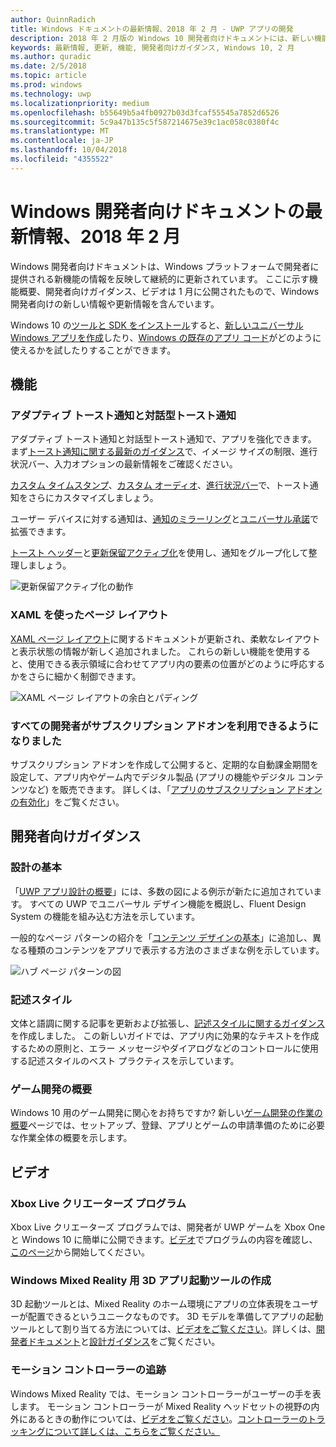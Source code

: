 ```yaml
---
author: QuinnRadich
title: Windows ドキュメントの最新情報、2018 年 2 月 - UWP アプリの開発
description: 2018 年 2 月版の Windows 10 開発者向けドキュメントには、新しい機能、ビデオ、開発者向けガイダンスが追加されました
keywords: 最新情報, 更新, 機能, 開発者向けガイダンス, Windows 10, 2 月
ms.author: quradic
ms.date: 2/5/2018
ms.topic: article
ms.prod: windows
ms.technology: uwp
ms.localizationpriority: medium
ms.openlocfilehash: b55649b5a4fb0927b03d3fcaf55545a7852d6526
ms.sourcegitcommit: 5c9a47b135c5f587214675e39c1ac058c0380f4c
ms.translationtype: MT
ms.contentlocale: ja-JP
ms.lasthandoff: 10/04/2018
ms.locfileid: "4355522"
---
```

# <a name="whats-new-in-the-windows-developer-docs-in-february-2018"></a>Windows 開発者向けドキュメントの最新情報、2018 年 2 月

Windows 開発者向けドキュメントは、Windows プラットフォームで開発者に提供される新機能の情報を反映して継続的に更新されています。 ここに示す機能概要、開発者向けガイダンス、ビデオは 1 月に公開されたもので、Windows 開発者向けの新しい情報や更新情報を含んでいます。

Windows 10 の[ツールと SDK をインストール](http://go.microsoft.com/fwlink/?LinkId=821431)すると、[新しいユニバーサル Windows アプリを作成](../get-started/create-uwp-apps.md)したり、[Windows の既存のアプリ コード](../porting/index.md)がどのように使えるかを試したりすることができます。


## <a name="features"></a>機能

### <a name="adaptive-and-interactive-toast-notifications"></a>アダプティブ トースト通知と対話型トースト通知

アダプティブ トースト通知と対話型トースト通知で、アプリを強化できます。 まず[トースト通知に関する最新のガイダンス](../design/shell/tiles-and-notifications/adaptive-interactive-toasts.md)で、イメージ サイズの制限、進行状況バー、入力オプションの最新情報をご確認ください。

[カスタム タイムスタンプ](../design/shell/tiles-and-notifications/custom-timestamps-on-toasts.md)、[カスタム オーディオ](../design/shell/tiles-and-notifications/custom-audio-on-toasts.md)、[進行状況バー](../design/shell/tiles-and-notifications/toast-progress-bar.md)で、トースト通知をさらにカスタマイズしましょう。

ユーザー デバイスに対する通知は、[通知のミラーリング](../design/shell/tiles-and-notifications/notification-mirroring.md)と[ユニバーサル承諾](../design/shell/tiles-and-notifications/universal-dismiss.md)で拡張できます。

[トースト ヘッダー](../design/shell/tiles-and-notifications/toast-headers.md)と[更新保留アクティブ化](../design/shell/tiles-and-notifications/toast-pending-update.md)を使用し、通知をグループ化して整理しましょう。

![更新保留アクティブ化の動作](../design/shell/tiles-and-notifications/images/toast-pendingupdate.gif)

### <a name="page-layouts-with-xaml"></a>XAML を使ったページ レイアウト

[XAML ページ レイアウト](../design/layout/layouts-with-xaml.md)に関するドキュメントが更新され、柔軟なレイアウトと表示状態の情報が新しく追加されました。 これらの新しい機能を使用すると、使用できる表示領域に合わせてアプリ内の要素の位置がどのように呼応するかをさらに細かく制御できます。

![XAML ページ レイアウトの余白とパディング](../design/layout/images/xaml-layout-margins-padding.png)

### <a name="subscription-add-ons-are-now-available-to-all-developers"></a>すべての開発者がサブスクリプション アドオンを利用できるようになりました

サブスクリプション アドオンを作成して公開すると、定期的な自動課金期間を設定して、アプリ内やゲーム内でデジタル製品 (アプリの機能やデジタル コンテンツなど) を販売できます。 詳しくは、「[アプリのサブスクリプション アドオンの有効化](../monetize/enable-subscription-add-ons-for-your-app.md)」をご覧ください。

## <a name="developer-guidance"></a>開発者向けガイダンス

### <a name="design-basics"></a>設計の基本

「[UWP アプリ設計の概要](../design/basics/design-and-ui-intro.md)」には、多数の図による例示が新たに追加されています。 すべての UWP でユニバーサル デザイン機能を概説し、Fluent Design System の機能を組み込む方法を示しています。

一般的なページ パターンの紹介を「[コンテンツ デザインの基本](../design/basics/content-basics.md)」に追加し、異なる種類のコンテンツをアプリで表示する方法のさまざまな例を示しています。

![ハブ ページ パターンの図](../design/basics/images/hub.png)

### <a name="writing-style"></a>記述スタイル

文体と語調に関する記事を更新および拡張し、[記述スタイルに関するガイダンス](../design/style/writing-style.md)を作成しました。 この新しいガイドでは、アプリ内に効果的なテキストを作成するための原則と、エラー メッセージやダイアログなどのコントロールに使用する記述スタイルのベスト プラクティスを示しています。

### <a name="getting-started-for-game-development"></a>ゲーム開発の概要

Windows 10 用のゲーム開発に関心をお持ちですか?  新しい[ゲーム開発の作業の概要](../gaming/getting-started.md)ページでは、セットアップ、登録、アプリとゲームの申請準備のために必要な作業全体の概要を示します。

## <a name="videos"></a>ビデオ

### <a name="xbox-live-creators-program"></a>Xbox Live クリエーターズ プログラム

Xbox Live クリエーターズ プログラムでは、開発者が UWP ゲームを Xbox One と Windows 10 に簡単に公開できます。[ビデオ](https://www.youtube.com/watch?v=zpFfHHBkVq4)でプログラムの内容を確認し、[このページ](https://www.xbox.com/developers/creators-program)から開始してください。

### <a name="creating-3d-app-launchers-for-windows-mixed-reality"></a>Windows Mixed Reality 用 3D アプリ起動ツールの作成

3D 起動ツールとは、Mixed Reality のホーム環境にアプリの立体表現をユーザーが配置できるというユニークなものです。 3D モデルを準備してアプリの起動ツールとして割り当てる方法については、[ビデオをご覧ください](https://www.youtube.com/watch?v=TxIslHsEXno)。詳しくは、[開発者ドキュメント](https://developer.microsoft.com/windows/mixed-reality/implementing_3d_app_launchers)と[設計ガイダンス](https://developer.microsoft.com/windows/mixed-reality/3d_app_launcher_design_guidance)をご覧ください。

### <a name="motion-controller-tracking"></a>モーション コントローラーの追跡

Windows Mixed Reality では、モーション コントローラーがユーザーの手を表します。 モーション コントローラーが Mixed Reality ヘッドセットの視野の内外にあるときの動作については、[ビデオをご覧ください](https://www.youtube.com/watch?v=rkDpRllbLII)。[コントローラーのトラッキングについて詳しくは、こちらをご覧ください。](https://developer.microsoft.com/windows/mixed-reality/motion_controllers#controller_tracking_state%E2%80%9D)